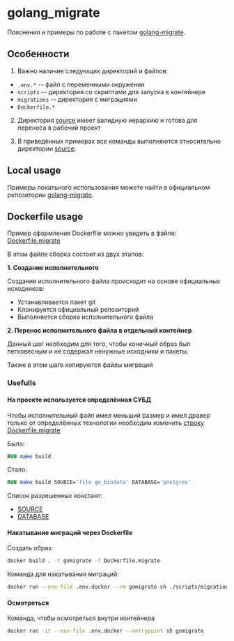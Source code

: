 # golang_migrate

Пояснения и примеры по работе с пакетом [golang-migrate](https://github.com/golang-migrate/migrate).


## Особенности

1. Важно наличие следующих директорий и файлов:
- `.env.*`     -- файл с переменными окружения
- `scripts`    -- директория со скриптами для запуска в контейнере
- `migrations` -- директория с миграциями
- `Dockerfile.*`

2. Директория [source](/source/) имеет валидную иерархию и готова для переноса в рабочий проект

3. В приведённых примерах все команды выполняются относительно директории [source](/source/).

## Local usage
Примеры локального использования можете найти в официальном репозитории [golang-migrate](https://github.com/golang-migrate/migrate).


## Dockerfile usage

Пример оформления Dockerfile можно увидеть в файле: [Dockerfile.migrate](/source/Dockerfile.migrate)

В этом файле сборка состоит из двух этапов:

**1. Создание исполнительного**

Создание исполнительного файла происходит на основе официальных исходников: 
- Устанавливается пакет git
- Клонируется официальный репозиторий
- Выполняется сборка исполнительного файла

**2. Перенос исполнительного файла в отдельный контейнер**

Данный шаг необходим для того, чтобы конечный образ был легковесным и не содержал ненужные исходники и пакеты.

Также в этом шаге копируются файлы миграций


### Usefulls

#### На проекте используется определённая СУБД

Чтобы исполнительный файл имел меньший размер и имел дравер только от определённых технологии необходим изменить [строку Dockerfile.migrate](/source/Dockerfile.migrate#L12)

Было:
```Dockerfile
RUN make build
```

Стало:
```Dockerfile
RUN make build SOURCE='file go_bindata' DATABASE='postgres'
```

Список разрешенных констант:
- [SOURCE](https://github.com/golang-migrate/migrate/blob/master/Makefile#L1)
- [DATABASE](https://github.com/golang-migrate/migrate/blob/master/Makefile#L2)

#### Накатывание миграций через Dockerfile

Создать образ:
```sh
docker build . -t gomigrate -f Dockerfile.migrate
```

Команда для накатывания миграций:
```sh
docker run --env-file .env.docker --rm gomigrate sh ./scripts/migrations/up.sh
```

#### Осмотреться

Команда, чтобы осмотреться внутри контейнера

```sh
docker run -it --env-file .env.docker --entrypoint sh gomigrate
```

